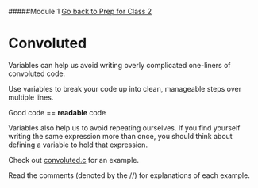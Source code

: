 #####Module 1
[Go back to Prep for Class 2](../../class2-prep)
# Convoluted

Variables can help us avoid writing overly complicated one-liners of convoluted code.

Use variables to break your code up into clean, manageable steps over multiple lines.

Good code == **readable** code

Variables also help us to avoid repeating ourselves. If you find yourself writing the same 
expression more than once, you should think about defining a variable to hold that expression.

Check out [convoluted.c](./convoluted.c) for an example.

Read the comments (denoted by the //) for explanations of each example. 
